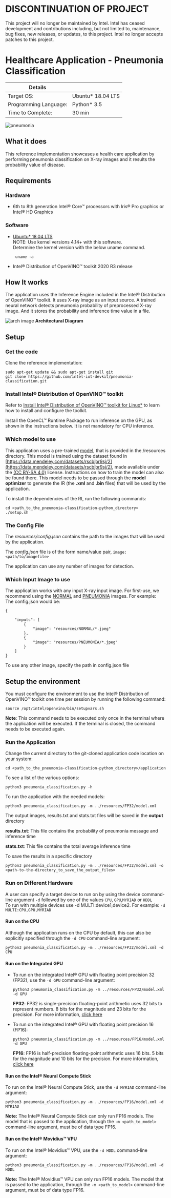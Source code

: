 # DISCONTINUATION OF PROJECT #
This project will no longer be maintained by Intel.
Intel has ceased development and contributions including, but not limited to, maintenance, bug fixes, new releases, or updates, to this project.
Intel no longer accepts patches to this project.

# Healthcare Application - Pneumonia Classification

| Details               |                   |
| --------------------- | ----------------- |
| Target OS:            | Ubuntu* 18.04 LTS |
| Programming Language: | Python* 3.5       |
| Time to Complete:     | 30 min            |

![pneumonia](./docs/images/example-pneumonia.jpeg)

## What it does
This reference implementation showcases a health care application by performing pneumonia classification on X-ray images and it results the probability value of disease.

## Requirements

### Hardware

- 6th to 8th generation Intel® Core™ processors with Iris® Pro graphics or Intel® HD Graphics

### Software

- [Ubuntu\* 18.04 LTS](http://releases.ubuntu.com/18.04/)<br>
  NOTE: Use kernel versions 4.14+ with this software.<br> 
  Determine the kernel version with the below uname command. 

  ```
   uname -a
  ```

- Intel® Distribution of OpenVINO™ toolkit 2020 R3 release

## How It works

The application uses the Inference Engine included in the Intel® Distribution of OpenVINO™ toolkit. It uses X-ray image as an input source. A trained neural network detects pneumonia probability of preprocessed X-ray image. And it stores the probability and inference time value in a file. 

![arch image](./docs/images/architectural_diagram.png)
**Architectural Diagram**

## Setup

### Get the code

Clone the reference implementation:

    sudo apt-get update && sudo apt-get install git
    git clone https://github.com/intel-iot-devkit/pneumonia-classification.git 

### Install Intel® Distribution of OpenVINO™ toolkit

Refer to [Install Intel® Distribution of OpenVINO™ toolkit for Linux*](https://software.intel.com/en-us/articles/OpenVINO-Install-Linux) to learn how to install and configure the toolkit.

Install the OpenCL™ Runtime Package to run inference on the GPU, as shown in the instructions below. It is not mandatory for CPU inference.

### Which model to use
This application uses a pre-trained [model](resources/model/model.pb), that is provided in the /resources directory. This model is trained using the dataset found in [https://data.mendeley.com/datasets/rscbjbr9sj/2](https://data.mendeley.com/datasets/rscbjbr9sj/2), made available under the [(CC BY-SA 4.0)](https://creativecommons.org/licenses/by-sa/4.0/) license. Instructions on how to train the model can also be found there. This model needs to be passed through the **model optimizer** to generate the IR (the **.xml** and **.bin** files) that will be used by the application.

To install the dependencies of the RI, run the following commands:

  ```
  cd <path_to_the_pneumonia-classification-python_directory>
  ./setup.sh
  ```
 
### The Config File

The _resources/config.json_ contains the path to the images that will be used by the application.  

The _config.json_ file is of the form name/value pair, `image: <path/to/imagefile>`   

The application can use any number of images for detection.

### Which Input Image to use

The application works with any input X-ray input image. For first-use, we recommend using the [NORMAL](resources/NORMAL) and [PNEUMONIA](resources/NORMAL) images.
For example: <br>
The config.json would be:

```
{

    "inputs": [
	    {
            "image": "resources/NORMAL/*.jpeg"
        },
        {
            "image": "resources/PNEUMONIA/*.jpeg"
        }
    ]
}
```
To use any other image, specify the path in config.json file

## Setup the environment
You must configure the environment to use the Intel® Distribution of OpenVINO™ toolkit one time per session by running the following command:

    source /opt/intel/openvino/bin/setupvars.sh
    
__Note__: This command needs to be executed only once in the terminal where the application will be executed. If the terminal is closed, the command needs to be executed again.
    
### Run the Application

Change the current directory to the git-cloned application code location on your system:
```
cd <path_to_the_pneumonia-classification-python_directory>/application
```

To see a list of the various options:

```
python3 pneumonia_classification.py -h
```

 To run the application with the needed models:

```
python3 pneumonia_classification.py -m ../resources/FP32/model.xml
```
The output images, results.txt and stats.txt files will be saved in the __output__ directory

**results.txt**: This file contains the probability of pneumonia message and inference time

**stats.txt**: This file contains the total average inference time

To save the results in a specific directory

  ```
  python3 pneumonia_classification.py -m ../resources/FP32/model.xml -o <path-to-the-directory_to_save_the_output_files>
  ```

### Run on Different Hardware

A user can specify a target device to run on by using the device command-line argument `-d` followed by one of the values `CPU`, `GPU`,`MYRIAD` or `HDDL`<br>
To run with multiple devices use -d MULTI:device1,device2. For example: `-d MULTI:CPU,GPU,MYRIAD`

#### Run on the CPU

Although the application runs on the CPU by default, this can also be explicitly specified through the `-d CPU` command-line argument:

```
python3 pneumonia_classification.py -m ../resources/FP32/model.xml -d CPU
```
#### Run on the Integrated GPU

* To run on the integrated Intel® GPU with floating point precision 32 (FP32), use the `-d GPU` command-line argument:

    ```
    python3 pneumonia_classification.py -m ../resources/FP32/model.xml -d GPU
    ```
    **FP32**: FP32 is single-precision floating-point arithmetic uses 32 bits to represent numbers. 8 bits for the magnitude and 23 bits for the precision. For more information, [click here](https://en.wikipedia.org/wiki/Single-precision_floating-point_format)<br>

* To run on the integrated Intel® GPU with floating point precision 16 (FP16):

    ```
    python3 pneumonia_classification.py -m ../resources/FP16/model.xml -d GPU
    ```
    **FP16**: FP16 is half-precision floating-point arithmetic uses 16 bits. 5 bits for the magnitude and 10 bits for the precision. For more information, [click here](https://en.wikipedia.org/wiki/Half-precision_floating-point_format)

#### Run on the Intel® Neural Compute Stick

To run on the Intel® Neural Compute Stick, use the ```-d MYRIAD``` command-line argument:

```
python3 pneumonia_classification.py -m ../resources/FP16/model.xml -d MYRIAD
```

**Note:** The Intel® Neural Compute Stick can only run FP16 models. The model that is passed to the application, through the `-m <path_to_model>` command-line argument, must be of data type FP16.

#### Run on the Intel® Movidius™ VPU
To run on the Intel® Movidius™ VPU, use the `-d HDDL` command-line argument:
```
python3 pneumonia_classification.py -m ../resources/FP16/model.xml -d HDDL
```

**Note:** The Intel® Movidius™ VPU can only run FP16 models. The model that is passed to the application, through the `-m <path_to_model>` command-line argument, must be of data type FP16.

<!--
#### Run on the Intel® Arria® 10 FPGA

Before running the application on the FPGA, set the environment variables and  program the AOCX (bitstream) file.<br>

Set the Board Environment Variable to the proper directory:

```
export AOCL_BOARD_PACKAGE_ROOT=/opt/intel/openvino/bitstreams/a10_vision_design_sg<#>_bitstreams/BSP/a10_1150_sg<#>
```
**NOTE**: If you do not know which version of the board you have, please refer to the product label on the fan cover side or by the product SKU: Mustang-F100-A10-R10 => SG1; Mustang-F100-A10E-R10 => SG2 <br>

Set the Board Environment Variable to the proper directory:
```
export QUARTUS_ROOTDIR=/home/<user>/intelFPGA/18.1/qprogrammer
```
Set the remaining environment variables:
```
export PATH=$PATH:/opt/altera/aocl-pro-rte/aclrte-linux64/bin:/opt/altera/aocl-pro-rte/aclrte-linux64/host/linux64/bin:/home/<user>/intelFPGA/18.1/qprogrammer/bin
export INTELFPGAOCLSDKROOT=/opt/altera/aocl-pro-rte/aclrte-linux64
export LD_LIBRARY_PATH=$LD_LIBRARY_PATH:$AOCL_BOARD_PACKAGE_ROOT/linux64/lib
export CL_CONTEXT_COMPILER_MODE_INTELFPGA=3
source /opt/altera/aocl-pro-rte/aclrte-linux64/init_opencl.sh
```
**NOTE**: It is recommended to create your own script for your system to aid in setting up these environment variables. It will be run each time you need a new terminal or restart your system.

The bitstreams for HDDL-F can be found under the `/opt/intel/openvino/bitstreams/a10_vision_design_sg<#>_bitstreams/` directory.<br><br>To program the bitstream use the below command:<br>
```
aocl program acl0 /opt/intel/openvino/bitstreams/a10_vision_design_sg<#>_bitstreams/2020-3_PL2_FP11_RMNet.aocx
```

For more information on programming the bitstreams, please refer the [link](https://software.intel.com/en-us/articles/OpenVINO-Install-Linux-FPGA#inpage-nav-11).

To run the application on the FPGA with floating point precision 16 (FP16), use the `-d HETERO:FPGA,CPU` command-line argument:
```
python3 pneumonia_classification.py -m ../resources/FP16/model.xml -d HETERO:FPGA,CPU
```
-->
